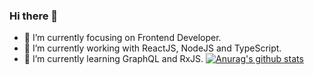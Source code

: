 ### Hi there 👋
- 👯 I’m currently focusing on Frontend Developer.
- 🔭 I’m currently working with ReactJS, NodeJS and TypeScript.
- 🌱 I’m currently learning GraphQL and RxJS.
[![Anurag's github stats](https://github-readme-stats.vercel.app/api?username=kienphi30999&show_icons=true&theme=gruvbox)](https://github.com/anuraghazra/github-readme-stats)
<!--
**kienphi30999/kienphi30999** is a ✨ _special_ ✨ repository because its `README.md` (this file) appears on your GitHub profile.

Here are some ideas to get you started:

- 🔭 I’m currently working with ReactJS, NodeJS and TypeScript.
- 🌱 I’m currently learning GraphQL and RxJS.
- 👯 I’m currently focusing on Frontend Developer.
- 🤔 I’m looking for help with ...
- 💬 Ask me about ...
- 📫 How to reach me: ...
- 😄 Pronouns: ...
- ⚡ Fun fact: ...
-->
